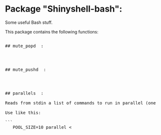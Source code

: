 # Package "Shinyshell-bash":

Some useful Bash stuff.

This package contains the following functions:

<pre>

## mute_popd  :


</pre>
<pre>

## mute_pushd  :


</pre>
<pre>

## parallels  :

Reads from stdin a list of commands to run in parallel (one per line). Set a POOL_SIZE variable to limit the number of parallel processes.

Use like this:

```
   POOL_SIZE=10 parallel <<EOF
   echo [1] hi boy
   sleep 2; echo [6] just slept 2
   sleep 1; echo [5] you will not see this immediately cause slept 1
   echo [2] this && echo [3] will && echo [4] work!
   EOF
```

PS: this script was described at: http://milhouseonsoftware.com/2015/11/20/writing-a-process-pool-in-bash/

</pre>
